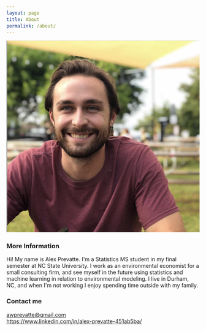 ```yaml
---
layout: page
title: About
permalink: /about/
---
```


![](images/ScreenShot.jpg) 

### More Information

Hi! My name is Alex Prevatte. I'm a Statistics MS student in my final semester at NC State University. I work as an environmental economist for a small consulting firm, and see myself in the future using statistics and machine learning in relation to environmental modeling. I live in Durham, NC, and when I'm not working I enjoy spending time outside with my family. 

### Contact me

[awprevatte@gmail.com](mailto:email@domain.com) <br />
https://www.linkedin.com/in/alex-prevatte-451ab5ba/
